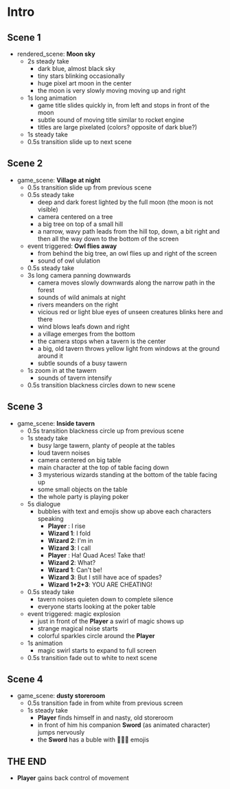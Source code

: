 # Intro

## Scene 1

* rendered_scene: **Moon sky**
  * 2s steady take
    * dark blue, almost black sky
    * tiny stars blinking occasionally
    * huge pixel art moon in the center
    * the moon is very slowly moving moving up and right
  * 1s long animation
    * game title slides quickly in, from left and stops in front of the moon
    * subtle sound of moving title similar to rocket engine
    * titles are large pixelated (colors? opposite of dark blue?)
  * 1s steady take
  * 0.5s transition slide up to next scene

## Scene 2

* game_scene: **Village at night**
  * 0.5s transition slide up from previous scene
  * 0.5s steady take
    * deep and dark forest lighted by the full moon (the moon is not visible)
    * camera centered on a tree
    * a big tree on top of a small hill
    * a narrow, wavy path leads from the hill top, down, a bit right and then all the way down to the bottom of the screen
  * event triggered: **Owl flies away**
    * from behind the big tree, an owl flies up and right of the screen
    * sound of owl ululation
  * 0.5s steady take
  * 3s long camera panning downwards
    * camera moves slowly downwards along the narrow path in the forest
    * sounds of wild animals at night
    * rivers meanders on the right
    * vicious red or light blue eyes of unseen creatures blinks here and there
    * wind blows leafs down and right
    * a village emerges from the bottom
    * the camera stops when a tavern is the center
    * a big, old tavern throws yellow light from windows at the ground around it
    * subtle sounds of a busy tawern
  * 1s zoom in at the tawern
    * sounds of tavern intensify
  * 0.5s transition blackness circles down to new scene

## Scene 3

* game_scene: **Inside tavern**
  * 0.5s transition blackness circle up from previous scene
  * 1s steady take
    * busy large tawern, planty of people at the tables
    * loud tavern noises
    * camera centered on big table
    * main character at the top of table facing down
    * 3 mysterious wizards standing at the bottom of the table facing up
    * some small objects on the table
    * the whole party is playing poker
  * 5s dialogue
    * bubbles with text and emojis show up above each characters speaking
      * **Player**  : I rise
      * **Wizard 1**: I fold
      * **Wizard 2**: I'm in
      * **Wizard 3**: I call
      * **Player**  : Ha! Quad Aces! Take that!
      * **Wizard 2**: What?
      * **Wizard 1**: Can't be!
      * **Wizard 3**: But I still have ace of spades?
      * **Wizard 1+2+3**: YOU ARE CHEATING!
  * 0.5s steady take
    * tavern noises quieten down to complete silence
    * everyone starts looking at the poker table
  * event triggered: magic explosion
    * just in front of the **Player** a swirl of magic shows up
    * strange magical noise starts
    * colorful sparkles circle around the **Player**
  * 1s animation
    * magic swirl starts to expand to full screen
  * 0.5s transition fade out to white to next scene

## Scene 4

* game_scene: **dusty storeroom**
  * 0.5s transition fade in from white from previous screen
  * 1s steady take
    * **Player** finds himself in and nasty, old storeroom
    * in front of him his companion **Sword** (as animated character) jumps nervously
    * the **Sword** has a buble with 🤬😤😡 emojis

## THE END

* **Player** gains back control of movement